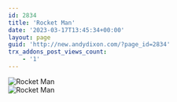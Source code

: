 ```yaml
---
id: 2834
title: 'Rocket Man'
date: '2023-03-17T13:45:34+00:00'
layout: page
guid: 'http://new.andydixon.com/?page_id=2834'
trx_addons_post_views_count:
    - '1'
---
```


![Rocket Man](https://i0.wp.com/assets.g8x2.ldn.idrivee2-23.com/posters/Rocket%20Man%2001.jpg?w=1200&ssl=1 "Rocket Man")  
![Rocket Man](https://i0.wp.com/assets.g8x2.ldn.idrivee2-23.com/posters/Rocket%20Man%2002.jpg?w=1200&ssl=1 "Rocket Man")